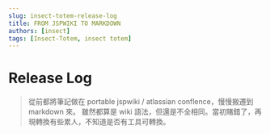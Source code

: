 ```yaml
---
slug: insect-totem-release-log
title: FROM JSPWIKI TO MARKDOWN
authors: [insect]
tags: [Insect-Totem, insect totem]
---
```


# Release Log
> 從前都將筆記做在 portable jspwiki / atlassian conflence，慢慢搬遷到 markdown 來。
> 雖然都算是 wiki 語法，但還是不全相同。當初賭錯了，再現轉換有些累人，不知道是否有工具可轉換。